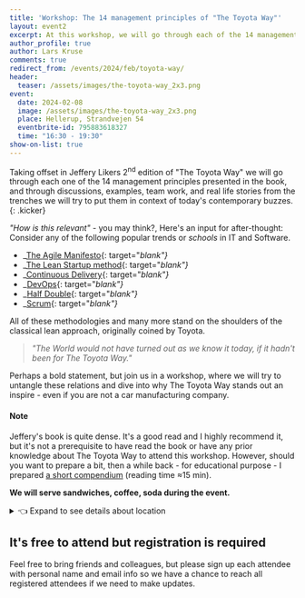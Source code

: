 ```yaml
---
title: 'Workshop: The 14 management principles of "The Toyota Way"'
layout: event2
excerpt: At this workshop, we will go through each of the 14 management principles  in 'The Toyota Way' and through discussions, examples, team work we will try to put them in context."
author_profile: true
author: Lars Kruse
comments: true
redirect_from: /events/2024/feb/toyota-way/
header:
  teaser: /assets/images/the-toyota-way_2x3.png
event:
  date: 2024-02-08 
  image: /assets/images/the-toyota-way_2x3.png
  place: Hellerup, Strandvejen 54
  eventbrite-id: 795883618327
  time: "16:30 - 19:30"
show-on-list: true
---
```


Taking offset in Jeffery Likers 2<sup>nd</sup> edition of "The Toyota Way" we will go through each one of the 14 management principles presented in the book, and through discussions, examples, team work, and real life stories from the trenches we will try to put them in context of today's contemporary buzzes.
{: .kicker}

_"How is this relevant"_ - you may think?, Here's an input for after-thought: Consider any of the following popular trends or _schools_ in IT and Software.

- _[The Agile Manifesto](https://agilemanifesto.org/principles.html){: target="_blank"}_
- _[The Lean Startup method](https://hbr.org/2013/05/why-the-lean-start-up-changes-everything){: target="_blank"}_
- _[Continuous Delivery](https://www.continuousdelivery.com/){: target="_blank"}_
- _[DevOps](https://dora.dev/devops-capabilities/){: target="_blank"}_
- _[Half Double](https://halfdoubleinstitute.org/the-methodology){: target="_blank"}_
- _[Scrum](https://scrumguides.org/scrum-guide.html){: target="_blank"}_

All of these methodologies and many more stand on the shoulders of the classical lean approach, originally coined by Toyota.

> _"The World would not have turned out as we know it today, if it hadn't been for The Toyota Way."_

Perhaps a bold statement, but join us in a workshop, where we will try to untangle these relations and dive into why The Toyota Way stands out an inspire - even if you are not a car manufacturing company.

#### Note

Jeffery's book is quite dense. It's a good read and I highly recommend it, but it's not a prerequisite to have read the book or have any prior knowledge about The Toyota Way to attend this workshop. However, should you want to prepare a bit, then a while back - for educational purpose - I prepared [a short compendium](https://github.com/orgs/kea-dpd/discussions/19) (reading time ≈15 min).

**We will serve sandwiches, coffee, soda during the event.**

<details><summary>👈 Expand to see details about location</summary>

<span style="font-size:smaller;font-weight:bold;">Implement, Strandvejen 54, Hellerup<</span>
<iframe src="https://www.google.com/maps/embed?pb=!1m18!1m12!1m3!1d2246.8696812249027!2d12.57442521258537!3d55.72601689394144!2m3!1f0!2f0!3f0!3m2!1i1024!2i768!4f13.1!3m3!1m2!1s0x465248f37fc863c1%3A0xc0b2aad7b1faeafe!2sImplement%20Consulting%20Group!5e0!3m2!1sda!2sdk!4v1706170333794!5m2!1sda!2sdk" width="400" height="340" style="border:0;" allowfullscreen="" loading="lazy" referrerpolicy="no-referrer-when-downgrade"></iframe>
<span style="font-size:smaller;">There are plenty of parking options in the area. Enter the reception of Implement and we will greet you. We will be in the conference room called <em>Hamel</em>.</span>
</details>

## It's free to attend but registration is required

Feel free to bring friends and colleagues, but please sign up each attendee with personal name and email info so we have a chance to reach all registered attendees if we need to make updates.
